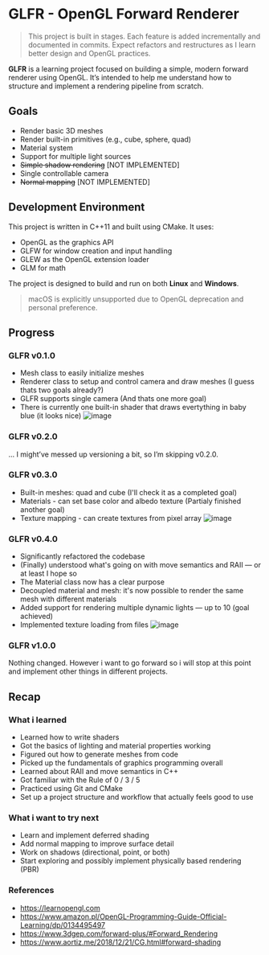 # GLFR - OpenGL Forward Renderer
> This project is built in stages. Each feature is added incrementally and documented in commits. Expect refactors and restructures as I learn better design and OpenGL practices.

**GLFR** is a learning project focused on building a simple, modern forward renderer using OpenGL. It’s intended to help me understand how to structure and implement a rendering pipeline from scratch.

## Goals
- Render basic 3D meshes
- Render built-in primitives (e.g., cube, sphere, quad)
- Material system
- Support for multiple light sources
- ~~Simple shadow rendering~~ \[NOT IMPLEMENTED\]
- Single controllable camera
- ~~Normal mapping~~ \[NOT IMPLEMENTED\]

## Development Environment

This project is written in C++11 and built using CMake. It uses:
- OpenGL as the graphics API
- GLFW for window creation and input handling
- GLEW as the OpenGL extension loader
- GLM for math
  
The project is designed to build and run on both **Linux** and **Windows**.

> macOS is explicitly unsupported due to OpenGL deprecation and personal preference.

## Progress
### GLFR v0.1.0
- Mesh class to easily initialize meshes
- Renderer class to setup and control camera and draw meshes (I guess thats two goals already?)
- GLFR supports single camera (And thats one more goal)
- There is currently one built-in shader that draws evertything in baby blue (it looks nice)
![image](https://github.com/user-attachments/assets/d69cf779-8ddf-43ee-9317-0fa5bfb9f145)

### GLFR v0.2.0
...
I might’ve messed up versioning a bit, so I’m skipping v0.2.0.

### GLFR v0.3.0
- Built-in meshes: quad and cube (I'll check it as a completed goal)
- Materials - can set base color and albedo texture (Partialy finished another goal)
- Texture mapping - can create textures from pixel array
![image](https://github.com/user-attachments/assets/04d65cb2-1c13-4e74-b134-5bbe4e28657d)

### GLFR v0.4.0
- Significantly refactored the codebase
- (Finally) understood what's going on with move semantics and RAII — or at least I hope so
- The Material class now has a clear purpose
- Decoupled material and mesh: it's now possible to render the same mesh with different materials
- Added support for rendering multiple dynamic lights — up to 10 (goal achieved)
- Implemented texture loading from files
![image](https://github.com/user-attachments/assets/1b5aa000-5520-4984-b63e-5860f50c168c)

### GLFR v1.0.0
Nothing changed. However i want to go forward so i will stop at this point and implement other things in different projects.

## Recap

### What i learned
- Learned how to write shaders
- Got the basics of lighting and material properties working
- Figured out how to generate meshes from code
- Picked up the fundamentals of graphics programming overall
- Learned about RAII and move semantics in C++
- Got familiar with the Rule of 0 / 3 / 5
- Practiced using Git and CMake
- Set up a project structure and workflow that actually feels good to use

### What i want to try next
- Learn and implement deferred shading
- Add normal mapping to improve surface detail
- Work on shadows (directional, point, or both)
- Start exploring and possibly implement physically based rendering (PBR)

### References
- https://learnopengl.com
- https://www.amazon.pl/OpenGL-Programming-Guide-Official-Learning/dp/0134495497
- https://www.3dgep.com/forward-plus/#Forward_Rendering
- https://www.aortiz.me/2018/12/21/CG.html#forward-shading
